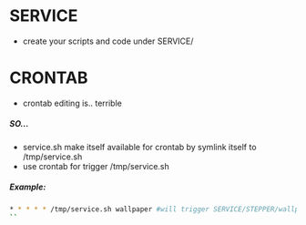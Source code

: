 SERVICE
===
- create your scripts and code under SERVICE/

CRONTAB
==
- crontab editing is.. terrible
  
#####  SO...
- service.sh make itself available for crontab by symlink itself to /tmp/service.sh
- use crontab for trigger /tmp/service.sh



##### Example:
```bash
* * * * * /tmp/service.sh wallpaper #will trigger SERVICE/STEPPER/wallpaper.sh 
``

